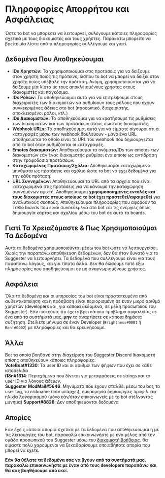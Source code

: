 # Πληροφορίες Απορρήτου και Ασφάλειας
Ώστε το bot να μπορέσει να λειτουργεί, συλέγουμε κάποιες πληροφορίες σχετικά με τους διακομιστές και τους χρήστες. Παρακάτω μπορείτε να βρείτε μία λίστα από τι πληροφορίες συλλέγουμε και γιατί.

##  Δεδομένα Που Αποθηκεύουμαι
- **IDs Χρηστών:** Τα χρησιμοποιούμαι στις προτάσεις για να δείξουμε στον χρήστη ποιος τις πρότεινε, ώσπου το bot να μπορεί να δείξει στον χρήστη ποίος υπέβαλε την πρόταση. Ακόμη, χρησιμοποιούνται για να δείξουμε μία λίστα με τους αποκλεισμένους χρήστες στους διακομιστές και παγκόσμια.
- **IDs Ρόλων:** Τα αποθηκεύουμαι αυτά για να επιτρέψουμε στους διαχειριστές των διακομιστών να ρυθμίσουν τους ρόλους που έχουν συγκεκριμένες άδειες στο bot (προσωπικό. διαχειριστής, αποκλεισμένοι ρόλοι, κτλ.)
- **IDs Διακομιστών:** Τα αποθηκεύομαι για να κρατήσουμε τις ρυθμίσεις των διακομιστών και των προτάσεων στους σωστούς διακομιστές.
- **Webhook URLs:** Τα αποθηκεύουμαι αυτά για να είμαστε σίγουροι ότι οι καταγραφές μέσω των webhook δουλεύουν - μόνο ένα URL αποθηκεύεται το οποίο είναι το URL του webhook που δημιουργείται από το bot όταν ρυθμίζονται οι καταγραφές.
- **Emotes διακομιστών:** Αποθηκεύουμαι τα ονόματα/IDs των emotes των διακομιστών εάν ένας διακομιστής ρυθμίσει ένα emote ως αντίδραση στην τροφοδοσία προτάσεων.
- **Καταχωριμένες Προτάσεις/Σχόλια:** Αποθηκεύομαι καταχωριμένα μηνύματα ως προτάσεις και σχόλιο ώστε το bot να έχει δεδομένα για την κάθε πρόταση.
- **URL Συννημένων:** Αποθηκεύουμαι τα URL από τα αρχεία που είναι καταχωριμένα στις προτάσεις για να κάνουμε την καταχώρηση συννημένων εφικτή.
Αποθηκεύουμαι **χρησιμοποιημένες εντολές και τους διακομιστές στους οποίους το bot έχει προστεθεί/αφαιρεθεί** για αναλυτικούς σκοπούς.
Αποθηκεύουμαι πληροφορίες που αφορούν τα Trello boards που είναι συνδεδεμένα στο bot και τις ενέργιες όπως δημιουργία κάρτας και σχολίου μέσω του bot σε αυτά τα boards.

## Γιατί Τα Χρειαζόμαστε & Πως Χρησιμοποιούμαι Τα Δεδομένα
Αυτά τα δεδομένα χρησιμοποιούνται μέσω του bot ώστε να λειτουργείσει. Χωρίς την παραπάνω αποθήκευση δεδομένων, δεν θα ήταν δυνατό για το Suggester να λειτουργήσει. Τα δεδομένα που συλλέγουμε είναι για τους παραπάνω λόγους, και για τίποτα άλλο. Δεν θα δώσουμε ποτέ έξω πληροφορίες που αποθηκεύουμαι σε μη αναγνωρισμένους χρήστες.

## Ασφάλεια
Όλα τα δεδομένα και οι υπηρεσίες του bot είναι προστατευμένα από αυθεντικοποίηση και η πρόσβαση είναι περιορισμένη σε έναν μικρό αριθμό χρηστών (developers και, για κάποια δεδομένα, σε μέλη προσωπικού του Suggester). Εάν πιστεύετε ότι έχετε βρει κάποιο πρόβλημα ασφαλείας σε ένα από τα συστήματά μας, **μην** το αναρτίσετε σε κάποια δημόσια συζήτηση. Στείλετε μήνυμα σε έναν Developer (`Brightness#0001` ή `Ben!#0002`) με πληροφορίες και θα ερευνήσουμε. 

## Άλλα
Bot τα οποία βοηθάνε στην διαχείριση του Suggester Discord διακομιστή επίσης αποθηκεύουν κάποιες πληροφορίες:\
**VoteBoat#1330**: Τα user ID και οι αριθμοί των ψήφων που έχει σε κάθε ιστοσελίδα\
**i18n#1614**: Περιεχόμενα που δίνεται για μεταφράσεις σε strings και το user ID για λόγους άδειων.\
**Suggester ModMail#5646**: Μηνύματα που έχουν σταλθέι μέσω του bot, το user tag, το nickname (εάν υπάρχει), ημερομηνία δημιουργίες προφίλ και ηλικία λογαριασμού (μόνο εάν/όταν επικοινωνείς με το bot στέλνοντας μύνημα)
**Support#8828**: Δεν αποθηκεύονται δεδομένα

## Απορίες
Εάν έχεις κάποια απορία σχετικά με τα δεδομένα που αποθηκεύουμαι ή με τις λειτουργίες του bot, παρακαλώ επικοινωνήστε με ένα μέλος από την ομάδα προσωπικού του Suggester μέσω του [διακομιστή βοήθειας](https://suggester.js.org/support).
θα είμαστε πολύ χαρούμενοι να ξεκαθαρίσουμε οποιαδήποτε απορία που μπορεί να έχετε.

**Εάν θα θέλατε τα δεδομένα σας να βγουν από τα συστήματά μας, παρακαλώ επικοινωνήστε με έναν από τους developers παραπάνω και θα σας βοηθήσουμε από εκεί.**
